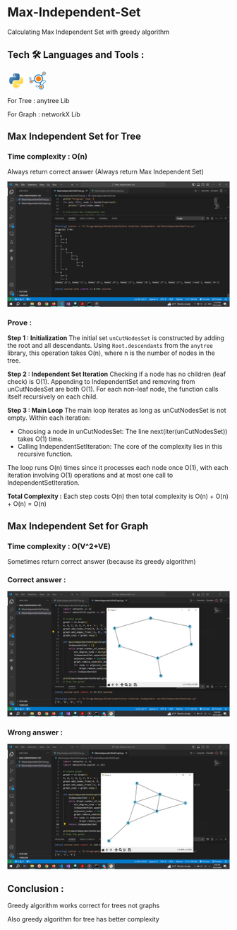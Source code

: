 # Max-Independent-Set
Calculating Max Independent Set with greedy algorithm

## Tech :hammer_and_wrench: Languages and Tools :
<div>
  <img src="https://github.com/devicons/devicon/blob/master/icons/python/python-original.svg" title="Python" alt="Python" width="40" height="40"/>&nbsp;
  <img src="https://github.com/devicons/devicon/blob/master/icons/networkx/networkx-original.svg"  title="Networkx" alt="Networkx" width="40" height="40"/>&nbsp;
</div>

For Tree : anytree Lib

For Graph : networkX Lib

## Max Independent Set for Tree

### Time complexity : O(n)

Always return correct answer (Always return Max Independent Set)

<img src="/Pictures/1.png"/>

### Prove : 

**Step 1 : Initialization** The initial set ```unCutNodesSet``` is constructed by adding the root and all descendants. Using ```Root.descendants``` from the ```anytree``` library, this operation takes O(n), where n is the number of nodes in the tree.

**Step 2 : Independent Set Iteration** Checking if a node has no children (leaf check) is O(1).
Appending to IndependentSet and removing from unCutNodesSet are both O(1).
For each non-leaf node, the function calls itself recursively on each child.

**Step 3 : Main Loop** The main loop iterates as long as unCutNodesSet is not empty. Within each iteration:

- Choosing a node in unCutNodesSet: The line next(iter(unCutNodesSet)) takes O(1) time.
- Calling IndependentSetIteration: The core of the complexity lies in this recursive function.

The loop runs O(n) times since it processes each node once O(1), with each iteration involving O(1) operations and at most one call to IndependentSetIteration.

**Total Complexity :** Each step costs O(n) then total complexity is O(n) + O(n) + O(n) = O(n)

## Max Independent Set for Graph

### Time complexity : O(V^2+VE)

Sometimes return correct answer (because its greedy algorithm)

### Correct answer :

<img src="/Pictures/3.png"/>

### Wrong answer :

<img src="/Pictures/2.png"/>

## Conclusion :

Greedy algorithm works correct for trees not graphs

Also greedy algorithm for tree has better complexity
